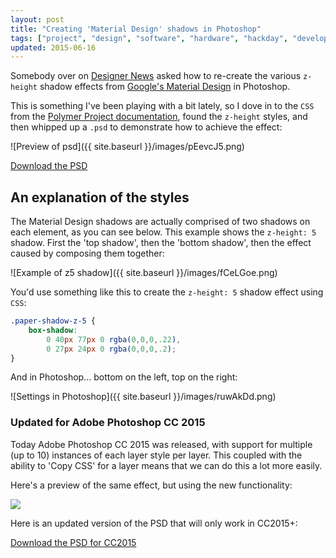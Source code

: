 ```yaml
---
layout: post
title: "Creating 'Material Design' shadows in Photoshop"
tags: ["project", "design", "software", "hardware", "hackday", "development"]
updated: 2015-06-16
---
```


Somebody over on [Designer News](https://news.layervault.com/) asked how to re-create the various `z-height` shadow effects from [Google's Material Design](http://www.google.co.uk/design/spec/material-design/introduction.html) in Photoshop.

<!-- more -->

This is something I've been playing with a bit lately, so I dove in to the `CSS` from the [Polymer Project documentation](https://www.polymer-project.org/docs/elements/material.html#shadow-effect), found the `z-height` styles, and then whipped up a `.psd` to demonstrate how to achieve the effect:

![Preview of psd]({{ site.baseurl }}/images/pEevcJ5.png)

[Download the PSD](https://www.dropbox.com/s/vjupzyizfiinko2/material-z-height.psd?dl=0)

## An explanation of the styles

The Material Design shadows are actually comprised of two shadows on each element, as you can see below. This example shows the `z-height: 5` shadow. First the 'top shadow', then the 'bottom shadow', then the effect caused by composing them together:

![Example of z5 shadow]({{ site.baseurl }}/images/fCeLGoe.png)

You'd use something like this to create the `z-height: 5` shadow effect using `CSS`:

```css
.paper-shadow-z-5 {
    box-shadow:
        0 40px 77px 0 rgba(0,0,0,.22),
        0 27px 24px 0 rgba(0,0,0,.2);
}
```

And in Photoshop... bottom on the left, top on the right:

![Settings in Photoshop]({{ site.baseurl }}/images/ruwAkDd.png)

### Updated for Adobe Photoshop CC 2015

Today Adobe Photoshop CC 2015 was released, with support for multiple (up to 10) instances of each layer style per layer. This coupled with the ability to 'Copy CSS' for a layer means that we can do this a lot more easily.

Here's a preview of the same effect, but using the new functionality:

![](https://dl.dropboxusercontent.com/u/19772/material-z-height-cc2015.png)

Here is an updated version of the PSD that will only work in CC2015+:

[Download the PSD for CC2015](https://dl.dropboxusercontent.com/u/19772/material-z-height-cc2015.psd)
